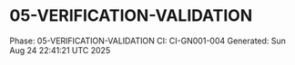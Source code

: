 # 05-VERIFICATION-VALIDATION
Phase: 05-VERIFICATION-VALIDATION
CI: CI-GN001-004
Generated: Sun Aug 24 22:41:21 UTC 2025
